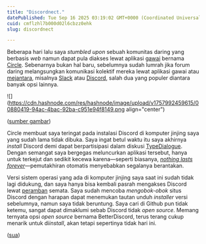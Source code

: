 ```yaml
---
title: "Discordnect."
datePublished: Tue Sep 16 2025 03:19:02 GMT+0000 (Coordinated Universal Time)
cuid: cmflzhl7b000d02l6cbzz0ehk
slug: discordnect

---
```


Beberapa hari lalu saya *stumbled upon* sebuah komunitas daring yang berbasis *web* namun dapat pula diakses lewat aplikasi [gawai](https://id.wikipedia.org/wiki/Gawai) bernama [Circle](https://circle.so/). Sebenarnya bukan hal baru, sebelumnya sudah lumrah jika forum daring melangsungkan komunikasi kolektif mereka lewat aplikasi gawai atau [mejantara](https://id.wikipedia.org/wiki/Komputer_mejantara), misalnya [Slack](https://en.wikipedia.org/wiki/Slack_\(software\)) atau [Discord](https://en.wikipedia.org/wiki/Discord), salah dua yang populer diantara banyak opsi lainnya.

![](https://cdn.hashnode.com/res/hashnode/image/upload/v1757992459615/00880419-94ac-4bac-92ba-c951e94f8149.png align="center")

([sumber gambar](https://discord.com/download))

Circle membuat saya teringat pada instalasi Discord di komputer jinjing saya yang sudah lama tidak dibuka. Saya ingat betul waktu itu saya akhirnya *install* Discord demi dapat berpartisipasi dalam diskusi [TypeDialogue](https://www.instagram.com/typedialogue). Dengan semangat saya bergegas meluncurkan aplikasi tersebut, hanya untuk terkejut dan sedikit kecewa karena—seperti biasanya, [*nothing lasts forever*](https://blog.sua.ist/nlf)—pemutakhiran otomatis menyebabkan segalanya berantakan.

Versi sistem operasi yang ada di komputer jinjing saya saat ini sudah tidak lagi didukung, dan saya hanya bisa kembali pasrah mengakses Discord lewat [peramban](https://id.wikipedia.org/wiki/Peramban_web) semata. Saya sudah mencoba *mengobok-obok* situs Discord dengan harapan dapat menemukan tautan unduh *installer* versi sebelumnya, namun saya tidak beruntung. Saya cari di Github pun tidak ketemu, sangat dapat dimaklumi sebab Discord tidak *open source*. Memang ternyata opsi *open source* bernama BetterDiscord, terus terang cukup menarik untuk di*install*, akan tetapi sepertinya tidak hari ini.

([sua](https://sua.ist))